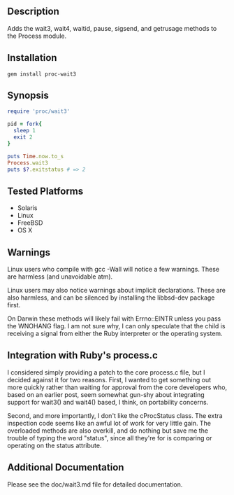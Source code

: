 ## Description
Adds the wait3, wait4, waitid, pause, sigsend, and getrusage methods to the Process module.

## Installation
`gem install proc-wait3`

## Synopsis
```ruby
require 'proc/wait3'

pid = fork{
  sleep 1
  exit 2
}

puts Time.now.to_s
Process.wait3
puts $?.exitstatus # => 2
```

## Tested Platforms
* Solaris
* Linux
* FreeBSD
* OS X

## Warnings
Linux users who compile with gcc -Wall will notice a few warnings. These
are harmless (and unavoidable atm).

Linux users may also notice warnings about implicit declarations. These
are also harmless, and can be silenced by installing the libbsd-dev package
first.

On Darwin these methods will likely fail with Errno::EINTR unless you pass
the WNOHANG flag. I am not sure why, I can only speculate that the child is
receiving a signal from either the Ruby interpreter or the operating system.

## Integration with Ruby's process.c
I considered simply providing a patch to the core process.c file, but I
decided against it for two reasons.  First, I wanted to get something
out more quickly rather than waiting for approval from the core developers
who, based on an earlier post, seem somewhat gun-shy about integrating support
for wait3() and wait4() based, I think, on portability concerns.

Second, and more importantly, I don't like the cProcStatus class.  The
extra inspection code seems like an awful lot of work for very little gain.
The overloaded methods are also overkill, and do nothing but save me the
trouble of typing the word "status", since all they're for is comparing or
operating on the status attribute.

## Additional Documentation
Please see the doc/wait3.md file for detailed documentation.
